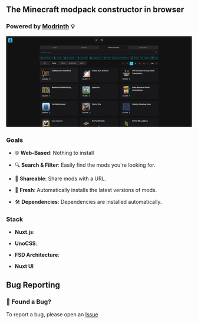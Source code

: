 ## The Minecraft modpack constructor in browser
### Powered by [Modrinth](https://modrinth.com/) 💡

![Preview](https://raw.githubusercontent.com/SbokyZahodi/modpack-constructor/main/public/preview-1.png)

### Goals

- 🌐 **Web-Based**: Nothing to install

- 🔍 **Search & Filter**: Easily find the mods you're looking for.
- 🔗 **Shareable**: Share mods with a URL.
- 🍉 **Fresh**: Automatically installs the latest versions of mods.
- 🛠️ **Dependencies**: Dependencies are installed automatically.

### Stack

- **Nuxt.js**:

- **UnoCSS**:

- **FSD Architecture**:

- **Nuxt UI**

## Bug Reporting
### 🐛 Found a Bug?

To report a bug, please open an [Issue](https://github.com/SbokyZahodi/modpack-constructor/issues)
